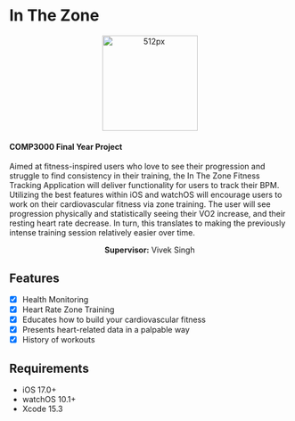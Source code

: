 # In The Zone

<p align="center">
  <a href="https://github.com/alex-brankin">
  <img src="https://github.com/alex-brankin/In-The-Zone/blob/main/Design/512px.png" alt="512px" border="0" width="171" height="171">
  </a>
</p>

<p align="center">
  <b><h4>COMP3000 Final Year Project</h4></b>
  Aimed at fitness-inspired users who love to see their progression and struggle to find consistency in their training, the In The Zone Fitness Tracking Application will deliver functionality for users to track their BPM. Utilizing the best features within iOS and watchOS will encourage users to work on their cardiovascular fitness via zone training. The user will see progression physically and statistically seeing their VO2 increase, and their resting heart rate decrease. In turn, this translates to making the previously intense training session relatively easier over time.
</p>

<p align="center">
  <b>Supervisor:</b> Vivek Singh
</p>

## Features

- [x] Health Monitoring
- [x] Heart Rate Zone Training
- [x] Educates how to build your cardiovascular fitness
- [x] Presents heart-related data in a palpable way
- [x] History of workouts

## Requirements

- iOS 17.0+
- watchOS 10.1+
- Xcode 15.3
